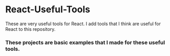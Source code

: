 # React-Useful-Tools
These are very useful tools for React. I add tools that I think are useful for React to this repository.

### These projects are basic examples that I made for these useful tools.

